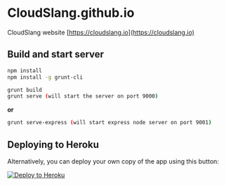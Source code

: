 # CloudSlang.github.io
CloudSlang website [https://cloudslang.io](https://cloudslang.io)

## Build and start server

```sh
npm install
npm install -g grunt-cli

grunt build
grunt serve (will start the server on port 9000)
```
**or**
```sh
grunt serve-express (will start express node server on port 9001)
```

## Deploying to Heroku

Alternatively, you can deploy your own copy of the app using this button:

[![Deploy to Heroku](https://www.herokucdn.com/deploy/button.png)](https://heroku.com/deploy)



